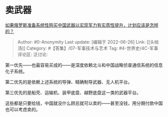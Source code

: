 # 卖武器
[如果俄罗斯准备系统性购买中国武器以实现军力有实质性提升，计划应该是怎样的？](https://www.zhihu.com/question/539721567/answer/2545188824)

> Author: #0-Anonymity
> Last update: [编辑于 2022-06-26]
> Link: [[头啖汤]]
> Category: #【答集】/07-军事技术与艺术
> Tag: #4-世界史/4C-军事
> 评论区:
> 泛讨论:

第一优先——也最容易买成的——是深度依赖北斗和中国战略侦查通信系统的信息化子系统。

第二优先的是依赖上述系统的导弹、精确制导武器、无人机平台。

第三优先的是船壳、运输机、装甲底盘、越野底盘这一类的武器平台。

这些都是只要给钱，中国就没什么顾忌就可以卖的——甚至没钱，用分期付款中国也可以考虑卖的。
